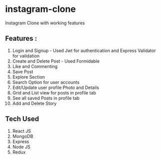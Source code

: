 # instagram-clone
Instagram Clone with working features

## Features :
1. Login and Signup - Used Jwt for authentication and Express Validator for validation
2. Create and Delete Post - Used Formidable
3. Like and Commenting
4. Save Post
5. Explore Section
6. Search Option for user accounts
7. Edit/Update user profile Photo and Details
8. Grid and List view for posts in profile tab
9. See all saved Posts in profile tab
10. Add and Delete Story 

## Tech Used
1. React JS
2. MongoDB
3. Express
4. Node JS
5. Redux
